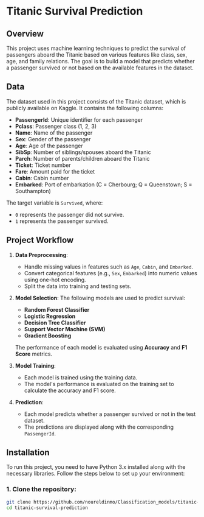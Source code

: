 # Titanic Survival Prediction

## Overview
This project uses machine learning techniques to predict the survival of passengers aboard the Titanic based on various features like class, sex, age, and family relations. The goal is to build a model that predicts whether a passenger survived or not based on the available features in the dataset.

## Data
The dataset used in this project consists of the Titanic dataset, which is publicly available on Kaggle. It contains the following columns:

- **PassengerId**: Unique identifier for each passenger
- **Pclass**: Passenger class (1, 2, 3)
- **Name**: Name of the passenger
- **Sex**: Gender of the passenger
- **Age**: Age of the passenger
- **SibSp**: Number of siblings/spouses aboard the Titanic
- **Parch**: Number of parents/children aboard the Titanic
- **Ticket**: Ticket number
- **Fare**: Amount paid for the ticket
- **Cabin**: Cabin number
- **Embarked**: Port of embarkation (C = Cherbourg; Q = Queenstown; S = Southampton)

The target variable is `Survived`, where:
- `0` represents the passenger did not survive.
- `1` represents the passenger survived.

## Project Workflow

1. **Data Preprocessing**:
   - Handle missing values in features such as `Age`, `Cabin`, and `Embarked`.
   - Convert categorical features (e.g., `Sex`, `Embarked`) into numeric values using one-hot encoding.
   - Split the data into training and testing sets.

2. **Model Selection**:
   The following models are used to predict survival:
   - **Random Forest Classifier**
   - **Logistic Regression**
   - **Decision Tree Classifier**
   - **Support Vector Machine (SVM)**
   - **Gradient Boosting**

   The performance of each model is evaluated using **Accuracy** and **F1 Score** metrics.

3. **Model Training**:
   - Each model is trained using the training data.
   - The model's performance is evaluated on the training set to calculate the accuracy and F1 score.

4. **Prediction**:
   - Each model predicts whether a passenger survived or not in the test dataset.
   - The predictions are displayed along with the corresponding `PassengerId`.

## Installation

To run this project, you need to have Python 3.x installed along with the necessary libraries. Follow the steps below to set up your environment:

### 1. Clone the repository:
```bash
git clone https://github.com/noureldinmo/Classification_models/titanic-survival-prediction.git
cd titanic-survival-prediction

